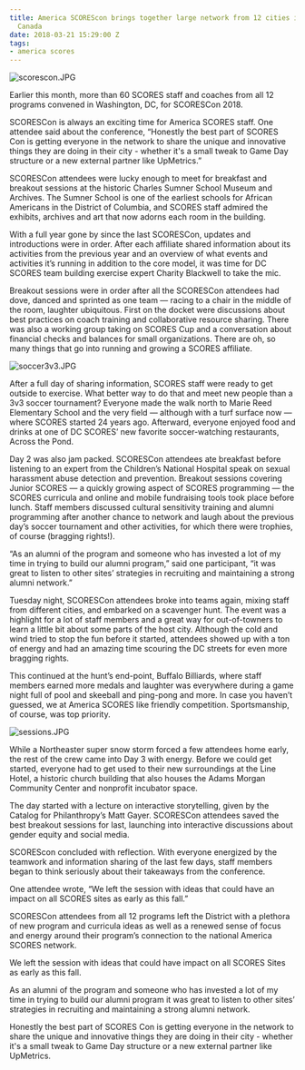 ```yaml
---
title: America SCOREScon brings together large network from 12 cities in U.S. and
  Canada
date: 2018-03-21 15:29:00 Z
tags:
- america scores
---
```


![scorescon.JPG](/uploads/scorescon.JPG)

Earlier this month, more than 60 SCORES staff and coaches from all 12 programs convened in Washington, DC, for SCORESCon 2018.

SCORESCon is always an exciting time for America SCORES staff. One attendee said about the conference, “Honestly the best part of SCORES Con is getting everyone in the network to share the unique and innovative things they are doing in their city - whether it's a small tweak to Game Day structure or a new external partner like UpMetrics.”


SCORESCon attendees were lucky enough to meet for breakfast and breakout sessions at the historic Charles Sumner School Museum and Archives. The Sumner School is one of the earliest schools for African Americans in the District of Columbia, and SCORES staff admired the exhibits, archives and art that now adorns each room in the building.

With a full year gone by since the last SCORESCon, updates and introductions were in order. After each affiliate shared information about its activities from the previous year and an overview of what events and activities it’s running in addition to the core model, it was time for DC SCORES team building exercise expert Charity Blackwell to take the mic.

Breakout sessions were in order after all the SCORESCon attendees had dove, danced and sprinted as one team — racing to a chair in the middle of the room, laughter ubiquitous. First on the docket were discussions about best practices on coach training and collaborative resource sharing. There was also a working group taking on SCORES Cup and a conversation about financial checks and balances for small organizations. There are oh, so many things that go into running and growing a SCORES affiliate.

![soccer3v3.JPG](/uploads/soccer3v3.JPG)

After a full day of sharing information, SCORES staff were ready to get outside to exercise. What better way to do that and meet new people than a 3v3 soccer tournament? Everyone made the walk north to Marie Reed Elementary School and the very field — although with a turf surface now — where SCORES started 24 years ago. Afterward, everyone enjoyed food and drinks at one of DC SCORES’ new favorite soccer-watching restaurants, Across the Pond.

Day 2 was also jam packed. SCORESCon attendees ate breakfast before listening to an expert from the Children’s National Hospital speak on sexual harassment abuse detection and prevention. Breakout sessions covering Junior SCORES — a quickly growing aspect of SCORES programming — the SCORES curricula and online and mobile fundraising tools took place before lunch. Staff members discussed cultural sensitivity training and alumni programming after another chance to network and laugh about the previous day’s soccer tournament and other activities, for which there were trophies, of course (bragging rights!).

“As an alumni of the program and someone who has invested a lot of my time in trying to build our alumni program,” said one participant, “it was great to listen to other sites’ strategies in recruiting and maintaining a strong alumni network.”

Tuesday night, SCORESCon attendees broke into teams again, mixing staff from different cities, and embarked on a scavenger hunt. The event was a highlight for a lot of staff members and a great way for out-of-towners to learn a little bit about some parts of the host city. Although the cold and wind tried to stop the fun before it started, attendees showed up with a ton of energy and had an amazing time scouring the DC streets for even more bragging rights.

This continued at the hunt’s end-point, Buffalo Billiards, where staff members earned more medals and laughter was everywhere during a game night full of pool and skeeball and ping-pong and more. In case you haven’t guessed, we at America SCORES like friendly competition. Sportsmanship, of course, was top priority.

![sessions.JPG](/uploads/sessions.JPG)

While a Northeaster super snow storm forced a few attendees home early, the rest of the crew came into Day 3 with energy. Before we could get started, everyone had to get used to their new surroundings at the Line Hotel, a historic church building that also houses the Adams Morgan Community Center and nonprofit incubator space.

The day started with a lecture on interactive storytelling, given by the Catalog for Philanthropy’s Matt Gayer. SCORESCon attendees saved the best breakout sessions for last, launching into interactive discussions about gender equity and social media.

SCOREScon concluded with reflection. With everyone energized by the teamwork and information sharing of the last few days, staff members began to think seriously about their takeaways from the conference.

One attendee wrote, “We left the session with ideas that could have an impact on all SCORES sites as early as this fall.”

SCORESCon attendees from all 12 programs left the District with a plethora of new program and curricula ideas as well as a renewed sense of focus and energy around their program’s connection to the national America SCORES network.

We left the session with ideas that could have impact on all SCORES Sites as early as this fall.

As an alumni of the program and someone who has invested a lot of my time in trying to build our alumni program it was great to listen to other sites’ strategies in recruiting and maintaining a strong alumni network.

Honestly the best part of SCORES Con is getting everyone in the network to share the unique and innovative things they are doing in their city - whether it's a small tweak to Game Day structure or a new external partner like UpMetrics.